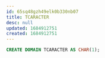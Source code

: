 ```yaml
---
id: 65sq48gzh49elk0b330nb07
title: TCARACTER
desc: null
updated: 1684912751
created: 1684912751
---
```



```sql
CREATE DOMAIN TCARACTER AS CHAR(1);
```
